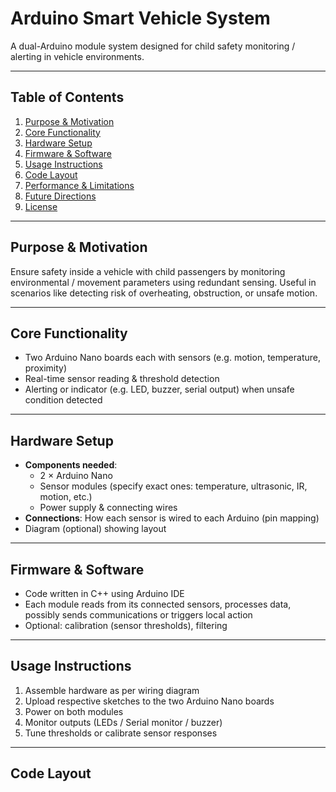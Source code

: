 
# Arduino Smart Vehicle System

A dual-Arduino module system designed for child safety monitoring / alerting in vehicle environments.

---

## Table of Contents

1. [Purpose & Motivation](#purpose--motivation)  
2. [Core Functionality](#core-functionality)  
3. [Hardware Setup](#hardware-setup)  
4. [Firmware & Software](#firmware--software)  
5. [Usage Instructions](#usage-instructions)  
6. [Code Layout](#code-layout)  
7. [Performance & Limitations](#performance--limitations)  
8. [Future Directions](#future-directions)  
9. [License](#license)

---

## Purpose & Motivation

Ensure safety inside a vehicle with child passengers by monitoring environmental / movement parameters using redundant sensing. Useful in scenarios like detecting risk of overheating, obstruction, or unsafe motion.

---

## Core Functionality

- Two Arduino Nano boards each with sensors (e.g. motion, temperature, proximity)  
- Real-time sensor reading & threshold detection  
- Alerting or indicator (e.g. LED, buzzer, serial output) when unsafe condition detected  

---

## Hardware Setup

- **Components needed**:  
  - 2 × Arduino Nano  
  - Sensor modules (specify exact ones: temperature, ultrasonic, IR, motion, etc.)  
  - Power supply & connecting wires  
- **Connections**: How each sensor is wired to each Arduino (pin mapping)  
- Diagram (optional) showing layout  

---

## Firmware & Software

- Code written in C++ using Arduino IDE  
- Each module reads from its connected sensors, processes data, possibly sends communications or triggers local action  
- Optional: calibration (sensor thresholds), filtering  

---

## Usage Instructions

1. Assemble hardware as per wiring diagram  
2. Upload respective sketches to the two Arduino Nano boards  
3. Power on both modules  
4. Monitor outputs (LEDs / Serial monitor / buzzer)  
5. Tune thresholds or calibrate sensor responses  

---

## Code Layout

